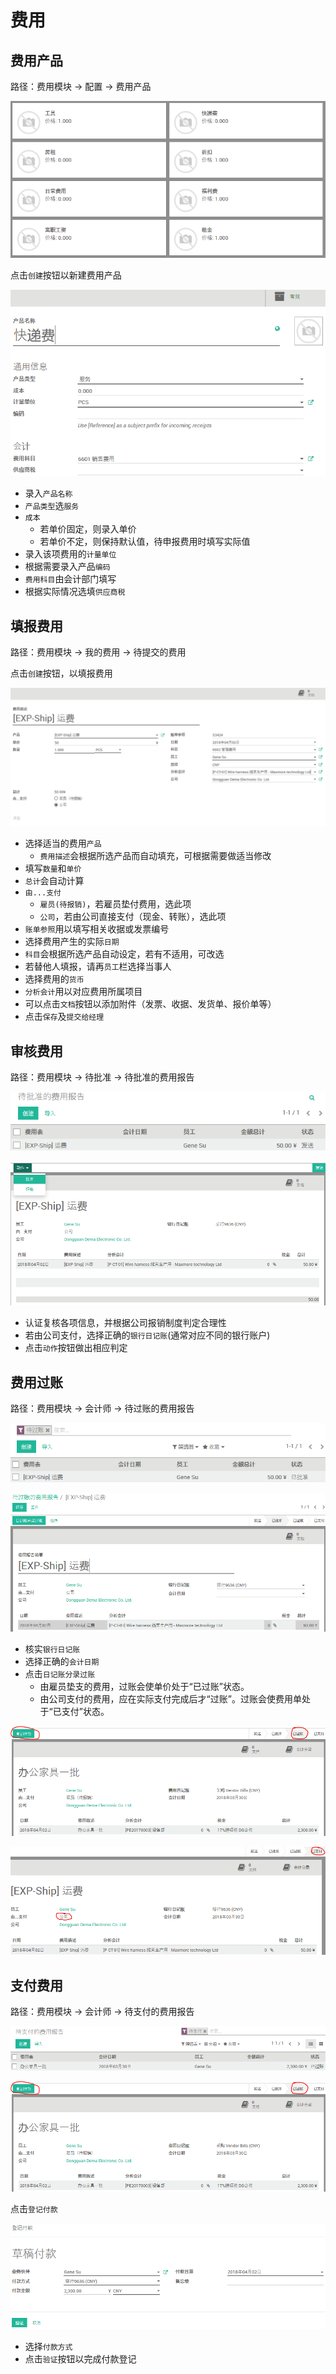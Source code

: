 # 费用

## 费用产品

路径：费用模块 -> 配置 -> 费用产品

![费用产品](_images/expense.PNG)

点击`创建`按钮以新建费用产品

![费用产品：新建](_images/expense1.PNG)

* 录入`产品名称`
* `产品类型`选`服务`
* `成本`
  * 若单价固定，则录入单价
  * 若单价不定，则保持默认值，待申报费用时填写实际值
* 录入该项费用的`计量单位`
* 根据需要录入产品`编码`
* `费用科目`由会计部门填写
* 根据实际情况选填`供应商税`

## 填报费用

路径：费用模块 -> 我的费用 -> 待提交的费用

点击`创建`按钮，以填报费用

![填报费用](_images/expense2.PNG)

* 选择适当的费用`产品`
  * `费用描述`会根据所选产品而自动填充，可根据需要做适当修改
* 填写`数量`和`单价`
* `总计`会自动计算
* `由...支付`
  * `雇员(待报销)`，若雇员垫付费用，选此项
  * `公司`，若由公司直接支付（现金、转账），选此项
* `账单参照`用以填写相关收据或发票编号
* 选择费用产生的实际`日期`
* `科目`会根据所选产品自动设定，若有不适用，可改选
* 若替他人填报，请再`员工`栏选择当事人
* 选择费用的`货币`
* `分析会计`用以对应费用所属项目
* 可以点击`文档`按钮以添加附件（发票、收据、发货单、报价单等）
* 点击`保存`及`提交给经理`

## 审核费用

路径：费用模块 -> 待批准 -> 待批准的费用报告

![审核费用：待审核](_images/expense3.PNG)

![审核费用：审核](_images/expense4.PNG)

* 认证复核各项信息，并根据公司报销制度判定合理性
* 若由公司支付，选择正确的`银行日记账`(通常对应不同的银行账户)
* 点击`动作`按钮做出相应判定

## 费用过账

路径：费用模块 -> 会计师 -> 待过账的费用报告

![费用待过账](_images/expense5.PNG)

![费用过账](_images/expense6.PNG)

* 核实`银行日记账`
* 选择正确的`会计日期`
* 点击`日记账分录过账`
  * 由雇员垫支的费用，过账会使单价处于“已过账”状态。
  * 由公司支付的费用，应在实际支付完成后才“过账”。过账会使费用单处于“已支付”状态。

![费用过账](_images/expense7.PNG)

![费用过账](_images/expense8.PNG)

## 支付费用

路径：费用模块 -> 会计师 -> 待支付的费用报告

![待支付费用](_images/expense9.PNG)

![费用过账](_images/expense7.PNG)

点击`登记付款`

![登记付款](_images/expense10.PNG)

* 选择`付款方式`
* 点击`验证`按钮以完成付款登记